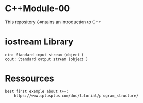 # C++Module-00
This repository Contains an Introduction to C++

# iostream Library 

    cin: Standard input stream (object )
    cout: Standard output stream (object )



# Ressources 

    best first exemple about C++:
        https://www.cplusplus.com/doc/tutorial/program_structure/
